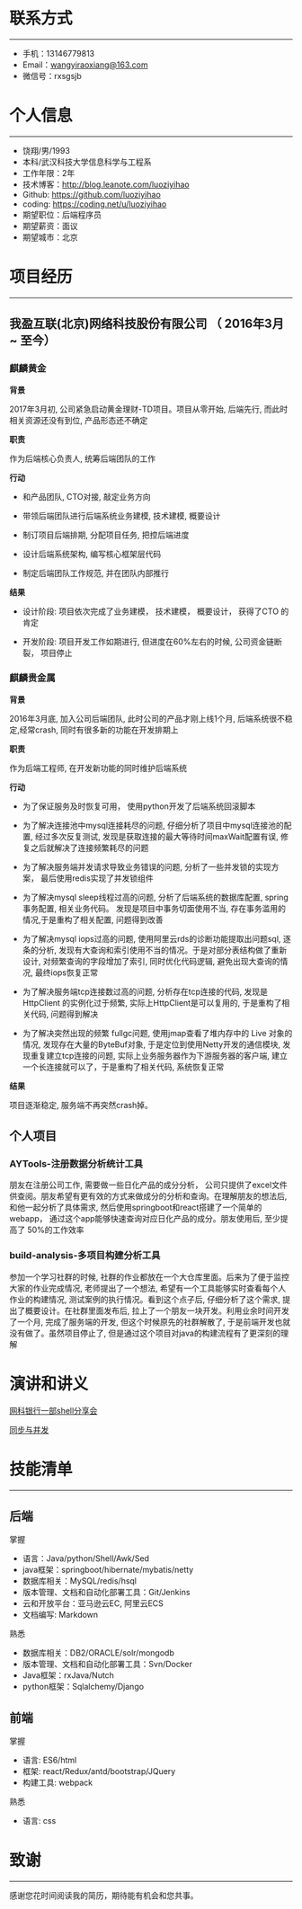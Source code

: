 
# 联系方式
---

- 手机：13146779813
- Email：wangyiraoxiang@163.com
- 微信号：rxsgsjb


# 个人信息
---

- 饶翔/男/1993 
- 本科/武汉科技大学信息科学与工程系 
- 工作年限：2年
- 技术博客：http://blog.leanote.com/luoziyihao
- Github: https://github.com/luoziyihao
- coding: https://coding.net/u/luoziyihao
- 期望职位：后端程序员
- 期望薪资：面议
- 期望城市：北京

# 项目经历
---

## 我盈互联(北京)网络科技股份有限公司 （ 2016年3月 ~ 至今）

### 麒麟黄金

**背景**

2017年3月初, 公司紧急启动黄金理财-TD项目。项目从零开始, 后端先行, 而此时相关资源还没有到位, 产品形态还不确定 

**职责**

作为后端核心负责人, 统筹后端团队的工作

**行动**

- 和产品团队, CTO对接, 敲定业务方向

- 带领后端团队进行后端系统业务建模, 技术建模, 概要设计

- 制订项目后端排期, 分配项目任务, 把控后端进度

- 设计后端系统架构, 编写核心框架层代码

- 制定后端团队工作规范, 并在团队内部推行

**结果**

- 设计阶段: 项目依次完成了业务建模， 技术建模， 概要设计， 获得了CTO 的肯定

- 开发阶段: 项目开发工作如期进行, 但进度在60%左右的时候, 公司资金链断裂， 项目停止


### 麒麟贵金属

**背景**

2016年3月底, 加入公司后端团队, 此时公司的产品才刚上线1个月, 后端系统很不稳定,经常crash,  同时有很多新的功能在开发排期上

**职责** 

作为后端工程师, 在开发新功能的同时维护后端系统

**行动**

- 为了保证服务及时恢复可用， 使用python开发了后端系统回滚脚本

- 为了解决连接池中mysql连接耗尽的问题, 仔细分析了项目中mysql连接池的配置, 经过多次反复测试, 发现是获取连接的最大等待时间maxWait配置有误, 修复之后就解决了连接频繁耗尽的问题

- 为了解决服务端并发请求导致业务错误的问题, 分析了一些并发锁的实现方案， 最后使用redis实现了并发锁组件

- 为了解决mysql sleep线程过高的问题, 分析了后端系统的数据库配置, spring事务配置, 相关业务代码。 发现是项目中事务切面使用不当, 存在事务滥用的情况,于是重构了相关配置, 问题得到改善

- 为了解决mysql iops过高的问题, 使用阿里云rds的诊断功能提取出问题sql, 逐条的分析, 发现有大查询和索引使用不当的情况。于是对部分表结构做了重新设计, 对频繁查询的字段增加了索引, 同时优化代码逻辑, 避免出现大查询的情况, 最终iops恢复正常

- 为了解决服务端tcp连接数过高的问题, 分析存在tcp连接的代码, 发现是HttpClient 的实例化过于频繁, 实际上HttpClient是可以复用的, 于是重构了相关代码, 问题得到解决

- 为了解决突然出现的频繁 fullgc问题, 使用jmap查看了堆内存中的 Live 对象的情况, 发现存在大量的ByteBuf对象, 于是定位到使用Netty开发的通信模块, 发现重复建立tcp连接的问题, 实际上业务服务器作为下游服务器的客户端, 建立一个长连接就可以了，于是重构了相关代码, 系统恢复正常 

**结果**

项目逐渐稳定, 服务端不再突然crash掉。

## 个人项目

### AYTools-注册数据分析统计工具

朋友在注册公司工作, 需要做一些日化产品的成分分析， 公司只提供了excel文件供查阅。朋友希望有更有效的方式来做成分的分析和查询。在理解朋友的想法后, 和他一起分析了具体需求, 然后使用springboot和react搭建了一个简单的webapp， 通过这个app能够快速查询对应日化产品的成分。朋友使用后, 至少提高了 50%的工作效率

### build-analysis-多项目构建分析工具

参加一个学习社群的时候, 社群的作业都放在一个大仓库里面。后来为了便于监控大家的作业完成情况, 老师提出了一个想法, 希望有一个工具能够实时查看每个人作业的构建情况, 测试案例的执行情况。看到这个点子后, 仔细分析了这个需求, 提出了概要设计。在社群里面发布后, 拉上了一个朋友一块开发。利用业余时间开发了一个月, 完成了服务端的开发, 但这个时候原先的社群解散了, 于是前端开发也就没有做了。虽然项目停止了, 但是通过这个项目对java的构建流程有了更深刻的理解

# 演讲和讲义

[网科银行一部shell分享会](https://github.com/luoziyihao/share/tree/master/shell_share)

[同步与并发](https://github.com/luoziyihao/share/tree/master/synchronizationAndConcurrency/base)

# 技能清单
---

## 后端

掌握

- 语言：Java/python/Shell/Awk/Sed
- java框架：springboot/hibernate/mybatis/netty
- 数据库相关：MySQL/redis/hsql
- 版本管理、文档和自动化部署工具：Git/Jenkins
- 云和开放平台：亚马逊云EC, 阿里云ECS
- 文档编写: Markdown

熟悉

- 数据库相关：DB2/ORACLE/solr/mongodb
- 版本管理、文档和自动化部署工具：Svn/Docker
- Java框架：rxJava/Nutch
- python框架：Sqlalchemy/Django

## 前端

掌握

- 语言: ES6/html
- 框架: react/Redux/antd/bootstrap/JQuery
- 构建工具: webpack

熟悉

- 语言: css

# 致谢
---

感谢您花时间阅读我的简历，期待能有机会和您共事。
